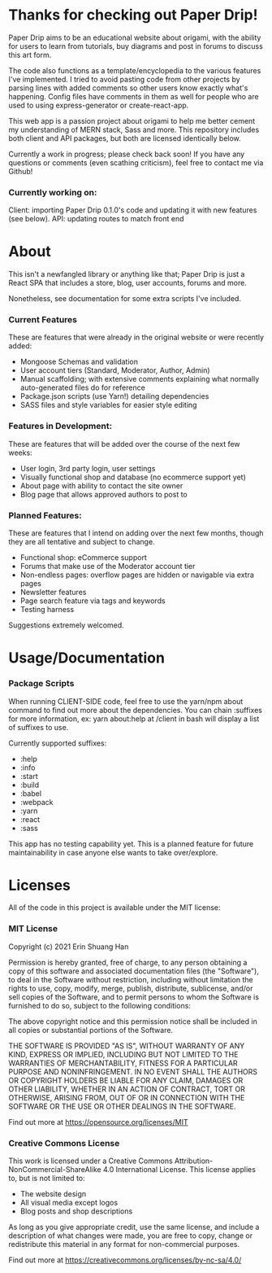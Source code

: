 # Thanks for checking out Paper Drip!

Paper Drip aims to be an educational website about origami, with the ability
for users to learn from tutorials, buy diagrams and post in forums to discuss
this art form.

The code also functions as a template/encyclopedia to the various features I've implemented. I tried to avoid pasting code from other projects by parsing lines with added comments so other users know exactly what's happening. Config files have comments in them as well for people who are used to using express-generator or create-react-app.

This web app is a passion project about origami to help me better cement my
understanding of MERN stack, Sass and more. This repository includes both
client and API packages, but both are licensed identically below.

Currently a work in progress; please check back soon! If you have any questions
or comments (even scathing criticism), feel free to contact me via Github!

### Currently working on:
Client: importing Paper Drip 0.1.0's code and updating it with new features (see below).
API: updating routes to match front end

# About

This isn't a newfangled library or anything like that; Paper Drip is just a 
React SPA that includes a store, blog, user accounts, forums and more.

Nonetheless, see documentation for some extra scripts I've included.

### Current Features

These are features that were already in the original website or were recently
added:

- Mongoose Schemas and validation
- User account tiers (Standard, Moderator, Author, Admin)
- Manual scaffolding; with extensive comments explaining what normally auto-generated files do for reference
- Package.json scripts (use Yarn!) detailing dependencies
- SASS files and style variables for easier style editing

### Features in Development:

These are features that will be added over the course of the next few weeks:

- User login, 3rd party login, user settings
- Visually functional shop and database (no ecommerce support yet)
- About page with ability to contact the site owner
- Blog page that allows approved authors to post to

### Planned Features:

These are features that I intend on adding over the next few months, though
they are all tentative and subject to change.

- Functional shop: eCommerce support
- Forums that make use of the Moderator account tier
- Non-endless pages: overflow pages are hidden or navigable via extra pages
- Newsletter features
- Page search feature via tags and keywords
- Testing harness

Suggestions extremely welcomed.

# Usage/Documentation

### Package Scripts

When running CLIENT-SIDE code, feel free to use the yarn/npm about command
to find out more about the dependencies. You can chain :suffixes for more
information, ex: yarn about:help at /client in bash will display a list of suffixes to use.

Currently supported suffixes:
- :help
- :info
- :start
- :build
- :babel
- :webpack
- :yarn
- :react
- :sass

This app has no testing capability yet. This is a planned feature for future
maintainability in case anyone else wants to take over/explore.

# Licenses

All of the code in this project is available under the MIT license:

### MIT License

Copyright (c) 2021 Erin Shuang Han

Permission is hereby granted, free of charge, to any person obtaining a copy
of this software and associated documentation files (the "Software"), to deal
in the Software without restriction, including without limitation the rights
to use, copy, modify, merge, publish, distribute, sublicense, and/or sell
copies of the Software, and to permit persons to whom the Software is
furnished to do so, subject to the following conditions:

The above copyright notice and this permission notice shall be included in all
copies or substantial portions of the Software.

THE SOFTWARE IS PROVIDED "AS IS", WITHOUT WARRANTY OF ANY KIND, EXPRESS OR
IMPLIED, INCLUDING BUT NOT LIMITED TO THE WARRANTIES OF MERCHANTABILITY,
FITNESS FOR A PARTICULAR PURPOSE AND NONINFRINGEMENT. IN NO EVENT SHALL THE
AUTHORS OR COPYRIGHT HOLDERS BE LIABLE FOR ANY CLAIM, DAMAGES OR OTHER
LIABILITY, WHETHER IN AN ACTION OF CONTRACT, TORT OR OTHERWISE, ARISING FROM,
OUT OF OR IN CONNECTION WITH THE SOFTWARE OR THE USE OR OTHER DEALINGS IN THE
SOFTWARE.

Find out more at https://opensource.org/licenses/MIT

### Creative Commons License

This work is licensed under a Creative Commons 
Attribution-NonCommercial-ShareAlike 4.0 International License. This license
applies to, but is not limited to:

- The website design
- All visual media except logos
- Blog posts and shop descriptions

As long as you give appropriate credit, use the same license, and include
a description of what changes were made, you are free to copy, change or
redistribute this material in any format for non-commercial purposes.

Find out more at https://creativecommons.org/licenses/by-nc-sa/4.0/